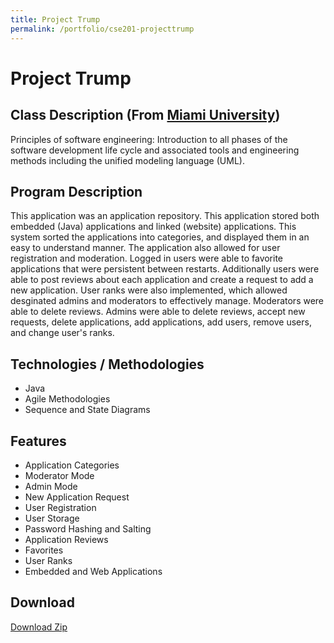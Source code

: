 ```yaml
---
title: Project Trump
permalink: /portfolio/cse201-projecttrump
---
```

# Project Trump

## Class Description (From [Miami University](https://www.miamioh.edu/cec/academics/departments/cse/academics/course-descriptions/cse-201/index.html))
Principles of software engineering: Introduction to all phases of the software development life cycle and associated tools and engineering methods including the unified modeling language (UML).

## Program Description
This application was an application repository.  This application stored both embedded (Java) applications and linked (website) applications.  This system sorted the applications into categories, and displayed them in an easy to understand manner.  The application also allowed for user registration and moderation.  Logged in users were able to favorite applications that were persistent between restarts.  Additionally users were able to post reviews about each application and create a request to add a new application.  User ranks were also implemented, which allowed desginated admins and moderators to effectively manage.  Moderators were able to delete reviews.  Admins were able to delete reviews, accept new requests, delete applications, add applications, add users, remove users, and change user's ranks.  

## Technologies / Methodologies
* Java
* Agile Methodologies
* Sequence and State Diagrams

## Features
* Application Categories
* Moderator Mode
* Admin Mode
* New Application Request
* User Registration
* User Storage
* Password Hashing and Salting
* Application Reviews
* Favorites
* User Ranks
* Embedded and Web Applications

## Download
[Download Zip](/assets/portfolio/cse201_projecttrump.zip)